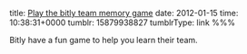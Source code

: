 title: [Play the bitly team memory game](https://bitly.com/pages/about)
date: 2012-01-15
time: 10:38:31+0000
tumblr: 15879938827
tumblrType: link
%%%

Bitly have a fun game to help you learn their team. 
